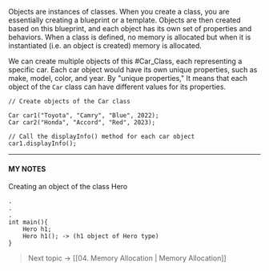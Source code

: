 Objects are instances of classes. When you create a class, you are essentially creating a blueprint or a template. Objects are then created based on this blueprint, and each object has its own set of properties and behaviors.
When a class is defined, no memory is allocated but when it is instantiated (i.e. an object is created) memory is allocated.

We can create multiple objects of this #Car_Class, each representing a specific car. Each car object would have its own unique properties, such as make, model, color, and year. By "unique properties," It means that each object of the `Car` class can have different values for its properties.
```
// Create objects of the Car class 

Car car1("Toyota", "Camry", "Blue", 2022); 
Car car2("Honda", "Accord", "Red", 2023);

// Call the displayInfo() method for each car object 
car1.displayInfo();
```



-------

#### MY NOTES

Creating an object of the class Hero

```
.
.
.
int main(){
	Hero h1;
	Hero h1(); -> (h1 object of Hero type)
}

```




> Next topic -> [[04. Memory Allocation | Memory Allocation]]